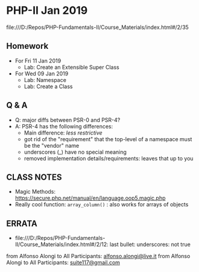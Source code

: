 # PHP-II Jan 2019

file:///D:/Repos/PHP-Fundamentals-II/Course_Materials/index.html#/2/35

## Homework
* For Fri 11 Jan 2019
  * Lab: Create an Extensible Super Class
* For Wed 09 Jan 2019
  * Lab: Namespace
  * Lab: Create a Class
## Q & A
* Q: major diffs between PSR-0 and PSR-4?
* A: PSR-4 has the following differences:
    * Main difference: *less restrictive*
    * got rid of the "requirement" that the top-level of a namespace must be the "vendor" name
    * underscores (_) have no special meaning
    * removed implementation details/requirements: leaves that up to you

## CLASS NOTES
* Magic Methods: https://secure.php.net/manual/en/language.oop5.magic.php
* Really cool function: `array_column()` : also works for arrays of objects

## ERRATA
* file:///D:/Repos/PHP-Fundamentals-II/Course_Materials/index.html#/2/12: last bullet: underscores: not true

from Alfonso Alongi to All Participants:
alfonso.alongi@live.it
from Alfonso Alongi to All Participants:
suite117@gmail.com
